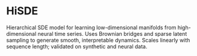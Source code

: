 # HiSDE
Hierarchical SDE model for learning low-dimensional manifolds from high-dimensional neural time series. Uses Brownian bridges and sparse latent sampling to generate smooth, interpretable dynamics. Scales linearly with sequence length; validated on synthetic and neural data.
